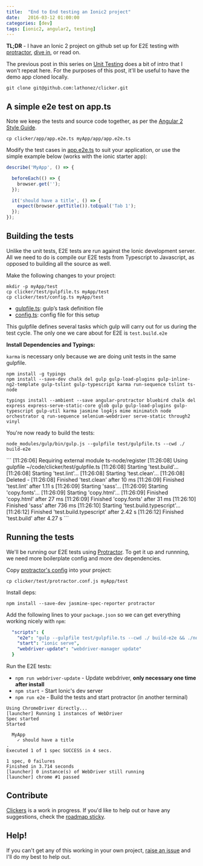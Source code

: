 ```yaml
---
title:  "End to End testing an Ionic2 project"
date:   2016-03-12 01:00:00
categories: [dev]
tags: [ionic2, angular2, testing]
---
```


**TL;DR** - I have an Ionic 2 project on github set up for E2E testing with [protractor][protractor-home], [dive in][clicker-repo], or read on.

The previous post in this series on [Unit Testing][blog-unit-testing] does a bit of intro that I won't repeat here. For the purposes of this post, it'll be useful to have the demo app cloned locally.

`git clone git@github.com:lathonez/clicker.git`

A simple e2e test on app.ts
----------------------------

Note we keep the tests and source code together, as per the [Angular 2 Style Guide][angular2-sg-dir].

`cp clicker/app/app.e2e.ts myApp/app/app.e2e.ts`

Modify the test cases in [app.e2e.ts][app.e2e.ts] to suit your application, or use the simple example below (works with the ionic starter app):

```javascript
describe('MyApp', () => {

  beforeEach(() => {
    browser.get('');
  });

  it('should have a title', () => {
    expect(browser.getTitle()).toEqual('Tab 1');
  });
});
```

Building the tests
-------------------

Unlike the unit tests, E2E tests are run against the Ionic development server. All we need to do is compile our E2E tests from Typescript to Javascript, as opposed to building all the source as well.

Make the following changes to your project:

<div class="highlighter-rouge">
<pre class="lowlight">
<code>mkdir -p myApp/test
cp clicker/test/gulpfile.ts myApp/test
cp clicker/test/config.ts myApp/test</code>
</pre>
</div>

* [gulpfile.ts][gulpfile.ts]: gulp’s task definition file
* [config.ts][config.ts]: config file for this setup

This gulpfile defines several tasks which gulp will carry out for us during the test cycle. The only one we care about for E2E is `test.build.e2e`

**Install Dependencies and Typings:**

`karma` is necessary only because we are doing unit tests in the same gulpfile.

<div class="highlighter-rouge">
<pre class="lowlight">
<code>npm install -g typings
npm install --save-dev chalk del gulp gulp-load-plugins gulp-inline-ng2-template gulp-tslint gulp-typescript karma run-sequence tslint ts-node</code>
</pre>
</div>

<div class="highlighter-rouge">
<pre class="lowlight">
<code>typings install --ambient --save angular-protractor bluebird chalk del express express-serve-static-core glob gulp gulp-load-plugins gulp-typescript gulp-util karma jasmine log4js mime minimatch node orchestrator q run-sequence selenium-webdriver serve-static through2 vinyl</code>
</pre>
</div>

You're now ready to build the tests:

<div class="highlighter-rouge">
<pre class="lowlight">
<code>node_modules/gulp/bin/gulp.js --gulpfile test/gulpfile.ts --cwd ./ build-e2e</code>
</pre>
</div>
```
[11:26:06] Requiring external module ts-node/register
[11:26:08] Using gulpfile ~/code/clicker/test/gulpfile.ts
[11:26:08] Starting 'test.build'...
[11:26:08] Starting 'test.lint'...
[11:26:08] Starting 'test.clean'...
[11:26:08] Deleted -
[11:26:08] Finished 'test.clean' after 10 ms
[11:26:09] Finished 'test.lint' after 1.11 s
[11:26:09] Starting 'sass'...
[11:26:09] Starting 'copy.fonts'...
[11:26:09] Starting 'copy.html'...
[11:26:09] Finished 'copy.html' after 27 ms
[11:26:09] Finished 'copy.fonts' after 31 ms
[11:26:10] Finished 'sass' after 736 ms
[11:26:10] Starting 'test.build.typescript'...
[11:26:12] Finished 'test.build.typescript' after 2.42 s
[11:26:12] Finished 'test.build' after 4.27 s
```

Running the tests
------------------

We'll be running our E2E tests using [Protractor][protractor-home]. To get it up and runnning, we need more boilerplate config and more dev dependencies.

Copy [protractor's config][protractor.conf.js] into your project:

`cp clicker/test/protractor.conf.js myApp/test`

Install deps:

`npm install --save-dev jasmine-spec-reporter protractor`

Add the following lines to your `package.json` so we can get everything working nicely with `npm`:

```yaml
  "scripts": {
    "e2e": "gulp --gulpfile test/gulpfile.ts --cwd ./ build-e2e && ./node_modules/protractor/bin/protractor test/protractor.conf.js",
    "start": "ionic serve",
    "webdriver-update": "webdriver-manager update"
  }
```

Run the E2E tests:

* `npm run webdriver-update` - Update webdriver, **only necessary one time after install**
* `npm start` - Start Ionic's dev server
* `npm run e2e` - Build the tests and start protractor (in another terminal)

```
Using ChromeDriver directly...
[launcher] Running 1 instances of WebDriver
Spec started
Started

  MyApp
    ✓ should have a title
.
Executed 1 of 1 spec SUCCESS in 4 secs.

1 spec, 0 failures
Finished in 3.714 seconds
[launcher] 0 instance(s) of WebDriver still running
[launcher] chrome #1 passed
```

Contribute
----------

[Clickers][clicker-repo] is a work in progress. If you'd like to help out or have any suggestions, check the [roadmap sticky][clicker-issue-38].

Help!
-----

If you can't get any of this working in your own project, [raise an issue][clicker-issue-new] and I'll do my best to help out.

[angular2-sg-dir]:      https://github.com/mgechev/angular2-style-guide#directory-structure
[app.e2e.ts]:           https://github.com/lathonez/clicker/blob/master/app/app.e2e.ts
[blog-unit-testing]:    http://lathonez.github.io/2016/ionic-2-unit-testing/
[clicker-issue-38]:     https://github.com/lathonez/clicker/issues/38
[clicker-issue-new]:    https://github.com/lathonez/clicker/issues/new
[clicker-repo]:         http://github.com/lathonez/clicker
[config.ts]:            https://github.com/lathonez/clicker/blob/master/test/config.ts
[gulp-home]:            http://gulpjs.com/
[gulpfile.ts]:          https://github.com/lathonez/clicker/blob/master/test/gulpfile.ts
[protractor-home]:      https://angular.github.io/protractor
[protractor.conf.js]:   https://github.com/lathonez/clicker/blob/master/test/protractor.conf.js
